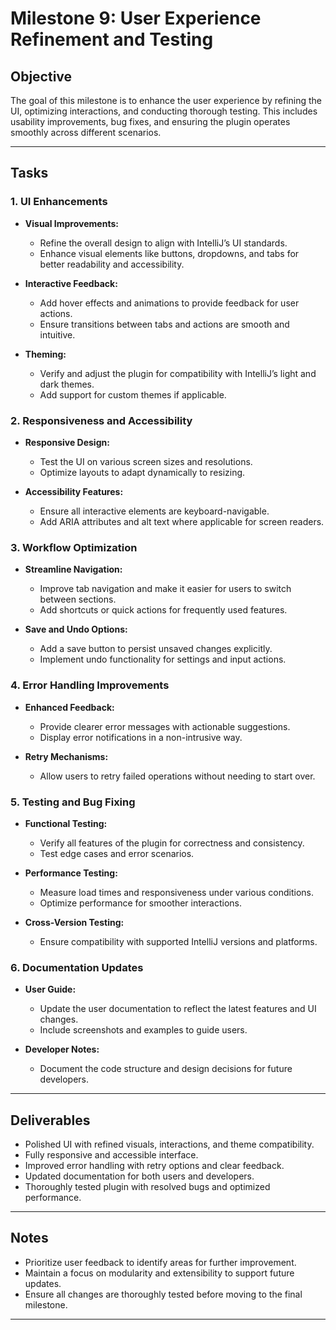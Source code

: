 # Milestone 9: User Experience Refinement and Testing

## Objective
The goal of this milestone is to enhance the user experience by refining the UI, optimizing interactions, and conducting thorough testing. This includes usability improvements, bug fixes, and ensuring the plugin operates smoothly across different scenarios.

---

## Tasks

### 1. UI Enhancements
- **Visual Improvements:**
  - Refine the overall design to align with IntelliJ’s UI standards.
  - Enhance visual elements like buttons, dropdowns, and tabs for better readability and accessibility.

- **Interactive Feedback:**
  - Add hover effects and animations to provide feedback for user actions.
  - Ensure transitions between tabs and actions are smooth and intuitive.

- **Theming:**
  - Verify and adjust the plugin for compatibility with IntelliJ’s light and dark themes.
  - Add support for custom themes if applicable.

### 2. Responsiveness and Accessibility
- **Responsive Design:**
  - Test the UI on various screen sizes and resolutions.
  - Optimize layouts to adapt dynamically to resizing.

- **Accessibility Features:**
  - Ensure all interactive elements are keyboard-navigable.
  - Add ARIA attributes and alt text where applicable for screen readers.

### 3. Workflow Optimization
- **Streamline Navigation:**
  - Improve tab navigation and make it easier for users to switch between sections.
  - Add shortcuts or quick actions for frequently used features.

- **Save and Undo Options:**
  - Add a save button to persist unsaved changes explicitly.
  - Implement undo functionality for settings and input actions.

### 4. Error Handling Improvements
- **Enhanced Feedback:**
  - Provide clearer error messages with actionable suggestions.
  - Display error notifications in a non-intrusive way.

- **Retry Mechanisms:**
  - Allow users to retry failed operations without needing to start over.

### 5. Testing and Bug Fixing
- **Functional Testing:**
  - Verify all features of the plugin for correctness and consistency.
  - Test edge cases and error scenarios.

- **Performance Testing:**
  - Measure load times and responsiveness under various conditions.
  - Optimize performance for smoother interactions.

- **Cross-Version Testing:**
  - Ensure compatibility with supported IntelliJ versions and platforms.

### 6. Documentation Updates
- **User Guide:**
  - Update the user documentation to reflect the latest features and UI changes.
  - Include screenshots and examples to guide users.

- **Developer Notes:**
  - Document the code structure and design decisions for future developers.

---

## Deliverables
- Polished UI with refined visuals, interactions, and theme compatibility.
- Fully responsive and accessible interface.
- Improved error handling with retry options and clear feedback.
- Updated documentation for both users and developers.
- Thoroughly tested plugin with resolved bugs and optimized performance.

---

## Notes
- Prioritize user feedback to identify areas for further improvement.
- Maintain a focus on modularity and extensibility to support future updates.
- Ensure all changes are thoroughly tested before moving to the final milestone.

---
